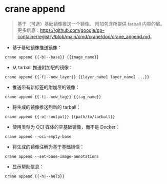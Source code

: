 # crane append

> 基于（可选）基础镜像推送一个镜像。
> 附加包含所提供 tarball 内容的层。
> 更多信息：<https://github.com/google/go-containerregistry/blob/main/cmd/crane/doc/crane_append.md>。

- 基于基础镜像推送镜像：

`crane append {{-b|--base}} {{image_name}}`

- 从 tarball 推送附加层的镜像：

`crane append {{-f|--new_layer}} {{layer_name1 layer_name2 ...}}`

- 推送带有新标签的附加层的镜像：

`crane append {{-t|--new_tag}} {{tag_name}}`

- 将生成的镜像推送到新的 tarball：

`crane append {{-o|--output}} {{path/to/tarball}}`

- 使用类型为 OCI 媒体的空基础镜像，而不是 Docker：

`crane append --oci-empty-base`

- 将生成的镜像注解为基于基础镜像：

`crane append --set-base-image-annotations`

- 显示帮助信息：

`crane append {{-h|--help}}`
